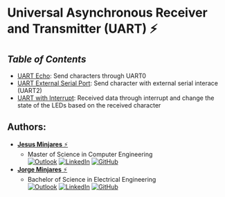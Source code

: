 # **Universal Asynchronous Receiver and Transmitter (UART) :zap:**

## ***Table of Contents***    
* [UART Echo](https://github.com/jminjares4/MSP432-Example-Codes/tree/main/Universal%20Asynchronous%20Receiver%20and%20Transmitter%20(UART)/UART%20Echo): Send characters through UART0 
* [UART External Serial Port](https://github.com/jminjares4/MSP432-Example-Codes/tree/main/Universal%20Asynchronous%20Receiver%20and%20Transmitter%20(UART)/UART%20External%20Serial%20Port): Send character with external serial interace (UART2)
* [UART with Interrupt](https://github.com/jminjares4/MSP432-Example-Codes/tree/main/Universal%20Asynchronous%20Receiver%20and%20Transmitter%20(UART)/UART%20with%20Interrupt): Received data through interrupt and change the state of the LEDs based on the received character

## **Authors:**
* [**Jesus Minjares** :zap:](https://github.com/jminjares4)<br>
  * Master of Science in Computer Engineering<br>
[![Outlook](https://img.shields.io/badge/Microsoft_Outlook-0078D4?style=for-the-badge&logo=microsoft-outlook&logoColor=white&style=flat)](mailto:jminjares4@miners.utep.edu) 
[![LinkedIn](https://img.shields.io/badge/LinkedIn-0077B5?style=for-the-badge&logo=linkedin&logoColor=white&style=flat)](https://www.linkedin.com/in/jesusminjares/) [![GitHub](https://img.shields.io/badge/GitHub-100000?style=for-the-badge&logo=github&logoColor=white&style=flat)](https://github.com/jminjares4)
* [**Jorge Minjares** :zap:](https://github.com/JorgeMinjares)<br>
  * Bachelor of Science in Electrical Engineering<br>
[![Outlook](https://img.shields.io/badge/Microsoft_Outlook-0078D4?style=for-the-badge&logo=microsoft-outlook&logoColor=white&style=flat)](mailto:jminjares5@miners.utep.edu) 
[![LinkedIn](https://img.shields.io/badge/LinkedIn-0077B5?style=for-the-badge&logo=linkedin&logoColor=white&style=flat)](https://www.linkedin.com/in/jorge-minjares/) [![GitHub](https://img.shields.io/badge/GitHub-100000?style=for-the-badge&logo=github&logoColor=white&style=flat)](https://github.com/JorgeMinjares)
